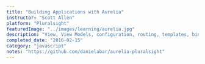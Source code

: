 ```yaml
---
title: "Building Applications with Aurelia"
instructor: "Scott Allen"
platform: "Pluralsight"
featuredImage: "../images/learning/aurelia.jpg"
description: "View, View Models, configuration, routing, templates, bindings, bundling."
completed_date: "2016-02-15"
category: "javascript"
notes: "https://github.com/danielabar/aurelia-pluralsight"
---
```

